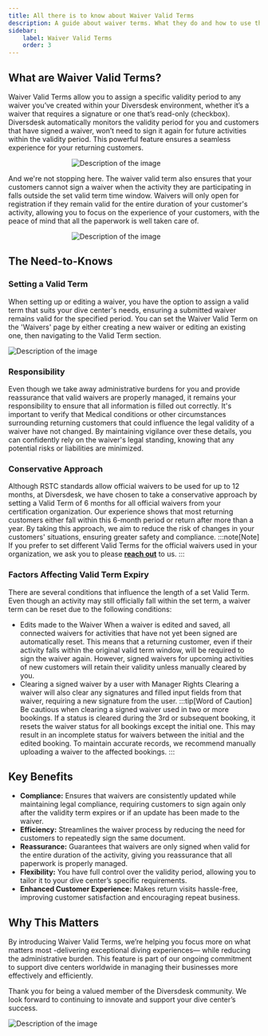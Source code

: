 ```yaml
---
title: All there is to know about Waiver Valid Terms
description: A guide about waiver terms. What they do and how to use them.
sidebar:
    label: Waiver Valid Terms
    order: 3
---
```


## What are Waiver Valid Terms?

Waiver Valid Terms allow you to assign a specific validity period to any waiver you’ve created within your Diversdesk environment, whether it’s a waiver that requires a signature or one that’s read-only (checkbox). Diversdesk automatically monitors the validity period for you and customers that have signed a waiver, won’t need to sign it again for future activities within the validity period. This powerful feature ensures a seamless experience for your returning customers.

<img src="/images/waiver_valid_term_1.png" alt="Description of the image" style="max-width: 250px; height: auto; display: block; margin: 0 auto;">

And we're not stopping here. The waiver valid term also ensures that your customers cannot sign a waiver when the activity they are participating in falls outside the set valid term time window. Waivers will only open for registration if they remain valid for the entire duration of your customer's activity, allowing you to focus on the experience of your customers, with the peace of mind that all the paperwork is well taken care of.

<img src="/images/waiver_valid_term_2.png" alt="Description of the image" style="max-width: 250px; height: auto; display: block; margin: 0 auto;">

## The Need-to-Knows
### Setting a Valid Term
When setting up or editing a waiver, you have the option to assign a valid term that suits your dive center's needs, ensuring a submitted waiver remains valid for the specified period. You can set the Waiver Valid Term on the 'Waivers' page by either creating a new waiver or editing an existing one, then navigating to the Valid Term section.

<img src="/images/setting_a_waiver_term.png" alt="Description of the image" style="max-width: 100%; height: auto; display: block; margin: 0 auto;">

### Responsibility
Even though we take away administrative burdens for you and provide reassurance that valid waivers are properly managed, it remains your responsibility to ensure that all information is filled out correctly. It's important to verify that Medical conditions or other circumstances surrounding returning customers that could influence the legal validity of a waiver have not changed.
By maintaining vigilance over these details, you can confidently rely on the waiver's legal standing, knowing that any potential risks or liabilities are minimized. 

### Conservative Approach
Although RSTC standards allow official waivers to be used for up to 12 months, at Diversdesk, we have chosen to take a conservative approach by setting a Valid Term of 6 months for all official waivers from your certification organization. Our experience shows that most returning customers either fall within this 6-month period or return after more than a year. By taking this approach, we aim to reduce the risk of changes in your customers' situations, ensuring greater safety and compliance.
:::note[Note]
If you prefer to set different Valid Terms for the official waivers used in your organization, we ask you to please [**reach out**](/contact) to us.
:::

### Factors Affecting Valid Term Expiry
There are several conditions that influence the length of a set Valid Term. Even though an activity may still officially fall within the set term, a waiver term can be reset due to the following conditions:
- Edits made to the Waiver
When a waiver is edited and saved, all connected waivers for activities that have not yet been signed are automatically reset. This means that a returning customer, even if their activity falls within the original valid term window, will be required to sign the waiver again. However, signed waivers for upcoming activities of new customers will retain their validity unless manually cleared by you.
- Clearing a signed waiver by a user with Manager Rights
Clearing a waiver will also clear any signatures and filled input fields from that waiver, requiring a new signature from the user.
:::tip[Word of Caution]
Be cautious when clearing a signed waiver used in two or more bookings. If a status is cleared during the 3rd or subsequent booking, it resets the waiver status for all bookings except the initial one. This may result in an incomplete status for waivers between the initial and the edited booking. To maintain accurate records, we recommend manually uploading a waiver to the affected bookings.
:::

## Key Benefits
- **Compliance:** Ensures that waivers are consistently updated while maintaining legal compliance, requiring customers to sign again only after the validity term expires or if an update has been made to the waiver.
- **Efficiency:** Streamlines the waiver process by reducing the need for customers to repeatedly sign the same document.
- **Reassurance:** Guarantees that waivers are only signed when valid for the entire duration of the activity, giving you reassurance that all paperwork is properly managed.
- **Flexibility:** You have full control over the validity period, allowing you to tailor it to your dive center’s specific requirements.
- **Enhanced Customer Experience:** Makes return visits hassle-free, improving customer satisfaction and encouraging repeat business.

## Why This Matters
By introducing Waiver Valid Terms, we’re helping you focus more on what matters most -delivering exceptional diving experiences— while reducing the administrative burden. This feature is part of our ongoing commitment to support dive centers worldwide in managing their businesses more effectively and efficiently.

Thank you for being a valued member of the Diversdesk community. We look forward to continuing to innovate and support your dive center’s success.

<img src="/images/happy_diver.png" alt="Description of the image" style="max-width: 100%; height: auto; display: block; margin: 0 auto;">